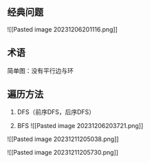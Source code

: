 ## 经典问题
![[Pasted image 20231206201116.png]]
## 术语
简单图：没有平行边与环


## 遍历方法
1. DFS（前序DFS，后序DFS）

2. BFS
![[Pasted image 20231206203721.png]]

![[Pasted image 20231211205038.png]]

![[Pasted image 20231211205730.png]]
